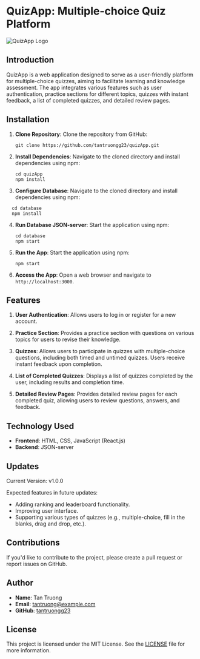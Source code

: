# QuizApp: Multiple-choice Quiz Platform

![QuizApp Logo](quizapp_logo.png)

## Introduction

QuizApp is a web application designed to serve as a user-friendly platform for multiple-choice quizzes, aiming to facilitate learning and knowledge assessment. The app integrates various features such as user authentication, practice sections for different topics, quizzes with instant feedback, a list of completed quizzes, and detailed review pages.

## Installation

1. **Clone Repository**: Clone the repository from GitHub:

   ```
   git clone https://github.com/tantruongg23/quizApp.git
   ```

2. **Install Dependencies**: Navigate to the cloned directory and install dependencies using npm:

   ```
   cd quizApp
   npm install
   ```

3. **Configure Database**: Navigate to the cloned directory and install dependencies using npm:

```
  cd database
  npm install
```

4. **Run Database JSON-server**: Start the application using npm:

   ```
   cd database
   npm start
   ```

5. **Run the App**: Start the application using npm:

   ```
   npm start
   ```

6. **Access the App**: Open a web browser and navigate to `http://localhost:3000`.

## Features

1. **User Authentication**: Allows users to log in or register for a new account.

2. **Practice Section**: Provides a practice section with questions on various topics for users to revise their knowledge.

3. **Quizzes**: Allows users to participate in quizzes with multiple-choice questions, including both timed and untimed quizzes. Users receive instant feedback upon completion.

4. **List of Completed Quizzes**: Displays a list of quizzes completed by the user, including results and completion time.

5. **Detailed Review Pages**: Provides detailed review pages for each completed quiz, allowing users to review questions, answers, and feedback.

## Technology Used

- **Frontend**: HTML, CSS, JavaScript (React.js)
- **Backend**: JSON-server

## Updates

Current Version: v1.0.0

Expected features in future updates:

- Adding ranking and leaderboard functionality.
- Improving user interface.
- Supporting various types of quizzes (e.g., multiple-choice, fill in the blanks, drag and drop, etc.).

## Contributions

If you'd like to contribute to the project, please create a pull request or report issues on GitHub.

## Author

- **Name**: Tan Truong
- **Email**: tantruong@example.com
- **GitHub**: [tantruongg23](https://github.com/tantruongg23)

## License

This project is licensed under the MIT License. See the [LICENSE](LICENSE) file for more information.
